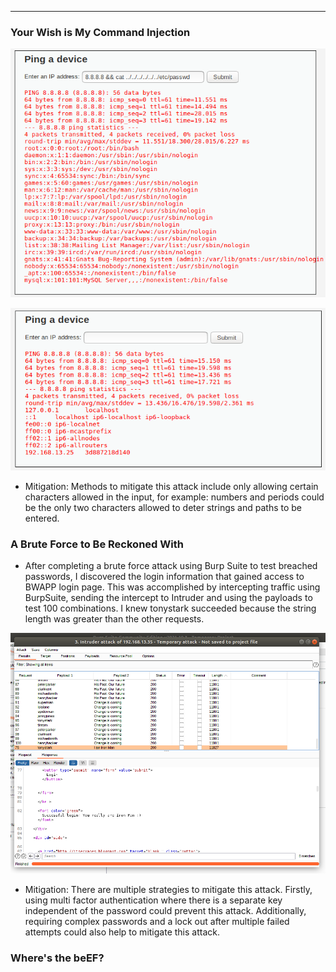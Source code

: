 ---

### Your Wish is My Command Injection

![](Images/passwd.png)

![](Images/hosts.png)

- Mitigation: Methods to mitigate this attack include only allowing certain characters allowed in the input, for example: numbers and periods could be the only two characters allowed to deter strings and paths to be entered.




### A Brute Force to Be Reckoned With

- After completing a brute force attack using Burp Suite to test breached passwords, I discovered the login information that gained access to BWAPP login page. This was accomplished by intercepting traffic using BurpSuite, sending the intercept to Intruder and using the payloads to test 100 combinations. I knew tonystark succeeded because the string length was greater than the other requests. 

![Successful Login](/Images/bruteforce.png)

- Mitigation: There are multiple strategies to mitigate this attack. Firstly, using multi factor authentication where there is a separate key independent of the password could prevent this attack. Additionally, requiring complex passwords and a lock out after multiple failed attempts could also help to mitigate this attack. 


### Where's the beEF?


